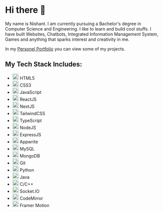 # Hi there 👋

My name is Nishant. I am currently pursuing a Bachelor's degree in Computer Science and Engineering. I like to learn and build cool stuffs.
I have built Websites, Chatbots, Integrated Information Management System, Games and anything that sparks interest and creativity in me.

In my [Personel Portfolio](https://nishant-app.vercel.app/) you can view some of my projects.

## My Tech Stack Includes:
* <img src="https://assets.stickpng.com/images/5847f5bdcef1014c0b5e489c.png" alt="HTML5" height="20"/> HTML5
* <img src="https://upload.wikimedia.org/wikipedia/commons/6/62/CSS3_logo.svg" alt="CSS3" height="20"/> CSS3
* <img src="https://logodownload.org/wp-content/uploads/2022/04/javascript-logo.png" alt="JavaScript" height="20"/> JavaScript
* <img src="https://logowik.com/content/uploads/images/react.jpg" alt="ReactJS" height="20"/> ReactJS
* <img src="https://seeklogo.com/images/N/next-js-icon-logo-EE302D5DBD-seeklogo.com.png" alt="NextJS" height="20"/> NextJS
* <img src="https://cdn.worldvectorlogo.com/logos/tailwind-css-2.svg" alt="TailwindCSS" height="20"/> TailwindCSS
* <img src="https://upload.wikimedia.org/wikipedia/commons/4/4c/Typescript_logo_2020.svg" alt="TypeScript" height="20"/> TypeScript
* <img src="https://upload.wikimedia.org/wikipedia/commons/d/d9/Node.js_logo.svg" alt="NodeJS" height="20"/> NodeJS
* <img src="https://img.favpng.com/6/10/20/node-js-express-js-javascript-solution-stack-web-application-png-favpng-DDWUihkSRhCUit2smgJFF9Cgd_t.jpg" alt="ExpressJS" height="20"/> ExpressJS
* <img src="https://asset.brandfetch.io/idvS_RDVeX/id6dzu5Kbh.svg?updated=1696967448027" alt="Appwrite" height="20"/> Appwrite
* <img src="https://cdn.worldvectorlogo.com/logos/mysql-logo.svg" alt="MySQL" height="20"/> MySQL
* <img src="https://www.vhv.rs/dpng/d/145-1450243_mongodb-logo-png-transparent-png.png" alt="MongoDB" height="20"/> MongoDB
* <img src="https://raw.githubusercontent.com/detain/svg-logos/master/svg/g/git-icon.svg" alt="Git" height="20"/> Git
* <img src="https://assets.stickpng.com/images/5848152fcef1014c0b5e4967.png" alt="Python" height="20"/> Python
* <img src="https://www.liblogo.com/img-logo/ja362j8d5-java-logo-java-logo-transparent-png-stickpng.png" alt="Java" height="20"/> Java
* <img src="https://logos-download.com/wp-content/uploads/2022/11/C_Logo-622x700.png" alt="C/C++" height="20"/> C/C++
* <img src="https://cdn.worldvectorlogo.com/logos/socket-io.svg" alt="Socket.IO" height="20"/> Socket.IO
* <img src="https://upload.wikimedia.org/wikipedia/commons/8/89/Baboon.svg" alt="CodeMirror" height="20"/> CodeMirror
* <img src="https://www.logggos.club/logos/framer-motion.svg" alt="Framer Motion" height="20"/> Framer Motion




